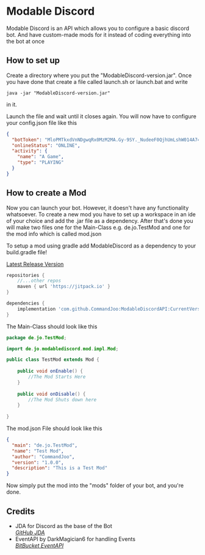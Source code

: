 # Modable Discord
Modable Discord is an API which allows you to configure a basic discord bot.
And have custom-made mods for it instead of coding everything into the bot at once

## How to set up
Create a directory where you put the "ModableDiscord-version.jar".
Once you have done that create a file called launch.sh or launch.bat and write 
```shell
java -jar "ModableDiscord-version.jar"
```
in it.

Launch the file and wait until it closes again.
You will now have to configure your config.json file like this
````json
{
  "botToken": "MloPMTkxdVnNDgwqRx0MzM2MA.Gy-9SY._NudeeF0QjhUmLshW014A743XXXBktQj_GmSw",
  "onlineStatus": "ONLINE",
  "activity": {
    "name": "A Game",
    "type": "PLAYING"
  }
}
````

## How to create a Mod

Now you can launch your bot.
However, it doesn't have any functionality whatsoever.
To create a new mod you have to set up a workspace in an ide of your choice and add the .jar file as a dependency.
After that's done you will make two files one for the Main-Class e.g. de.jo.TestMod and one for the mod info which is called mod.json

To setup a mod using gradle add ModableDiscord as a dependency to your build.gradle file!

[Latest Release Version](https://github.com/CommandJoo/ModableDiscordAPI/releases/latest)
```groovy
repositories {
    //...other repos
    maven { url 'https://jitpack.io' }
}

dependencies {
    implementation 'com.github.CommandJoo:ModableDiscordAPI:CurrentVersion'
}

```

The Main-Class should look like this
```java
package de.jo.TestMod;

import de.jo.modablediscord.mod.impl.Mod;

public class TestMod extends Mod {
    
    public void onEnable() {
        //The Mod Starts Here
    }
    
    public void onDisable() {
        //The Mod Shuts down here
    }
    
}
```

The mod.json File should look like this
```json
{
  "main": "de.jo.TestMod",
  "name": "Test Mod",
  "author": "CommandJoo",
  "version": "1.0.0",
  "description": "This is a Test Mod"
}
```

Now simply put the mod into the "mods" folder of your bot, and you're done.

## Credits
- JDA for Discord as the base of the Bot <br> _[GitHub JDA](https://github.com/DV8FromTheWorld/JDA)_
- EventAPI by DarkMagician6 for handling Events <br> _[BitBucket EventAPI](https://bitbucket.org/DarkMagician6/eventapi/)_